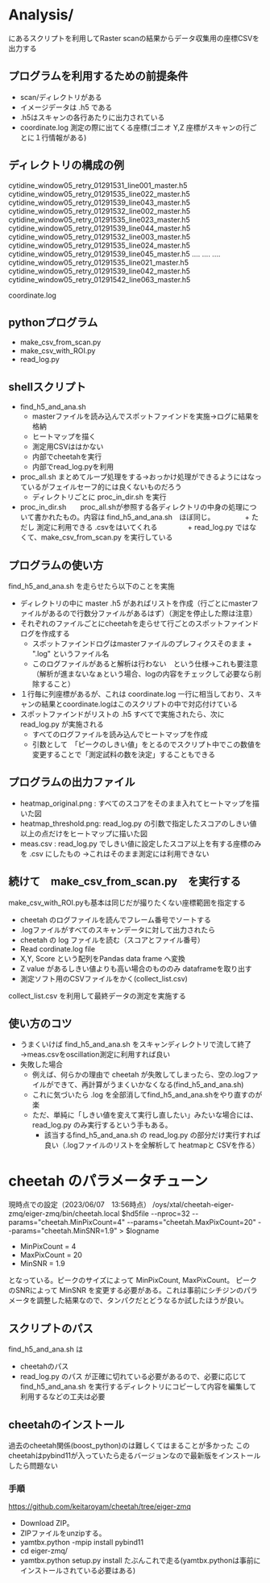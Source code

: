 # Analysis/ 
にあるスクリプトを利用してRaster scanの結果からデータ収集用の座標CSVを出力する
## プログラムを利用するための前提条件
+ scan/ディレクトリがある
+ イメージデータは .h5 である
+ .h5はスキャンの各行あたりに出力されている
+ coordinate.log 測定の際に出てくる座標(ゴニオ Y,Z 座標がスキャンの行ごとに１行情報がある)

## ディレクトリの構成の例
cytidine_window05_retry_01291531_line001_master.h5  cytidine_window05_retry_01291535_line022_master.h5  cytidine_window05_retry_01291539_line043_master.h5
cytidine_window05_retry_01291532_line002_master.h5  cytidine_window05_retry_01291535_line023_master.h5  cytidine_window05_retry_01291539_line044_master.h5
cytidine_window05_retry_01291532_line003_master.h5  cytidine_window05_retry_01291535_line024_master.h5  cytidine_window05_retry_01291539_line045_master.h5
....
....
....
cytidine_window05_retry_01291535_line021_master.h5  cytidine_window05_retry_01291539_line042_master.h5  cytidine_window05_retry_01291542_line063_master.h5

coordinate.log

## pythonプログラム
+ make_csv_from_scan.py
+ make_csv_with_ROI.py
+ read_log.py

## shellスクリプト
+ find_h5_and_ana.sh
    + masterファイルを読み込んでスポットファインドを実施→ログに結果を格納
    + ヒートマップを描く
    + 測定用CSVははかない
    + 内部でcheetahを実行
    + 内部でread_log.pyを利用
+ proc_all.sh まとめてループ処理をする→おっかけ処理ができるようにはなっているがフェイルセーフ的には良くないものだろう
    + ディレクトリごとに proc_in_dir.sh を実行
+ proc_in_dir.sh　　proc_all.shが参照する各ディレクトリの中身の処理について書かれたもの。内容は find_h5_and_ana.sh　ほぼ同じ。
　　　　+ ただし 測定に利用できる .csvをはいてくれる
　　　　+ read_log.py ではなくて、make_csv_from_scan.py を実行している

## プログラムの使い方
find_h5_and_ana.sh を走らせたら以下のことを実施
+ ディレクトリの中に master .h5 があればリストを作成（行ごとにmasterファイルがあるので行数分ファイルがあるはず）（測定を停止した際は注意）
+ それぞれのファイルごとにcheetahを走らせて行ごとのスポットファインドログを作成する
    + スポットファインドログはmasterファイルのプレフィクスそのまま + ".log" というファイル名
    + このログファイルがあると解析は行わない　という仕様→これも要注意（解析が進まないなぁという場合、logの内容をチェックして必要なら削除すること）
+ １行毎に列座標があるが、これは coordinate.log 一行に相当しており、スキャンの結果とcoordinate.logはこのスクリプトの中で対応付けている
+ スポットファインドがリストの .h5 すべてで実施されたら、次に read_log.py が実施される
    + すべてのログファイルを読み込んでヒートマップを作成
    + 引数として　「ピークのしきい値」をとるのでスクリプト中でこの数値を変更することで「測定試料の数を決定」することもできる

## プログラムの出力ファイル
+ heatmap_original.png : すべてのスコアをそのまま入れてヒートマップを描いた図
+ heatmap_threshold.png: read_log.py の引数で指定したスコアのしきい値以上の点だけをヒートマップに描いた図
+ meas.csv : read_log.py でしきい値に設定したスコア以上を有する座標のみを .csv にしたもの →これはそのまま測定には利用できない

## 続けて　make_csv_from_scan.py　を実行する
make_csv_with_ROI.pyも基本は同じだが撮りたくない座標範囲を指定する 
+ cheetah のログファイルを読んでフレーム番号でソートする
+ .logファイルがすべてのスキャンデータに対して出力されたら
+ cheetah の log ファイルを読む（スコアとファイル番号）
+ Read cordinate.log file
+ X,Y, Score という配列をPandas data frame へ変換
+ Z value があるしきい値よりも高い場合のもののみ dataframeを取り出す
+ 測定ソフト用のCSVファイルをかく(collect_list.csv)

collect_list.csv を利用して最終データの測定を実施する 

## 使い方のコツ
+ うまくいけば find_h5_and_ana.sh をスキャンディレクトリで流して終了→meas.csvをoscillation測定に利用すれば良い
+ 失敗した場合
    + 例えば、何らかの理由で cheetah が失敗してしまったら、空の.logファイルができて、再計算がうまくいかなくなる(find_h5_and_ana.sh)
    + これに気づいたら .log を全部消してfind_h5_and_ana.shをやり直すのが楽
    + ただ、単純に「しきい値を変えて実行し直したい」みたいな場合には、read_log.py のみ実行するという手もある。
        + 該当するfind_h5_and_ana.sh の read_log.py の部分だけ実行すれば良い（.logファイルのリストを全解析して heatmapと CSVを作る）

# cheetah のパラメータチューン
現時点での設定（2023/06/07　13:56時点）
/oys/xtal/cheetah-eiger-zmq/eiger-zmq/bin/cheetah.local $hd5file --nproc=32 --params="cheetah.MinPixCount=4" --params="cheetah.MaxPixCount=20" --params="cheetah.MinSNR=1.9" > $logname

+ MinPixCount = 4
+ MaxPixCount = 20
+ MinSNR = 1.9

となっている。ピークのサイズによって MinPixCount, MaxPixCount。
ピークのSNRによって MinSNR を変更する必要がある。これは事前にシチジンのパラメータを調整した結果なので、タンパクだとどうなるか試したほうが良い。

## スクリプトのパス
find_h5_and_ana.sh は
+ cheetahのパス
+ read_log.py のパス
が正確に切れている必要があるので、必要に応じて find_h5_and_ana.sh を実行するディレクトリにコピーして内容を編集して利用するなどの工夫は必要

## cheetahのインストール
過去のcheetah関係(boost_python)のは難しくてはまることが多かった
このcheetahはpybind11が入っていたら走るバージョンなので最新版をインストールしたら問題ない
### 手順
https://github.com/keitaroyam/cheetah/tree/eiger-zmq
+ Download ZIP。
+ ZIPファイルをunzipする。
+ yamtbx.python -mpip install pybind11
+ cd eiger-zmq/
+ yamtbx.python setup.py install
たぶんこれで走る(yamtbx.pythonは事前にインストールされている必要はある)
